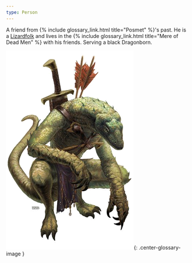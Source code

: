 ```yaml
---
type: Person
---
```


A friend from {% include glossary_link.html title="Posmet" %}'s past. He is a
[Lizardfolk](https://forgottenrealms.fandom.com/wiki/Lizardfolk) and lives in
the {% include glossary_link.html title="Mere of Dead Men" %} with his friends. Serving a black Dragonborn.

![](/img/friends/snapjaw.png){: .center-glossary-image }
